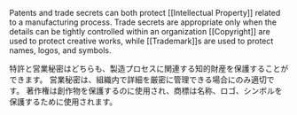 
Patents and trade secrets can both protect [[Intellectual Property]] related to a manufacturing process. 
Trade secrets are appropriate only when the details can be tightly controlled within an organization 
[[Copyright]] are used to protect creative works, while [[Trademark]]s are used to protect names, logos, and symbols.

特許と営業秘密はどちらも、製造プロセスに関連する知的財産を保護することができます。
営業秘密は、組織内で詳細を厳密に管理できる場合にのみ適切です。
著作権は創作物を保護するのに使用され、商標は名称、ロゴ、シンボルを保護するために使用されます。
